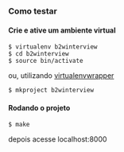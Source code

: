 ### Como testar

#### Crie e ative um ambiente virtual
```
$ virtualenv b2winterview
$ cd b2winterview
$ source bin/activate
```
ou, utilizando [virtualenvwrapper](https://virtualenvwrapper.readthedocs.org/en/latest/)
```
$ mkproject b2winterview
```

#### Rodando o projeto
```
$ make
```
depois acesse localhost:8000